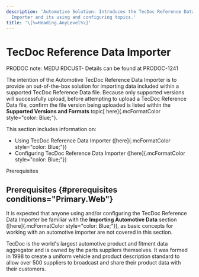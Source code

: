 ```yaml
---
description: 'Automotive Solution: Introduces the TecDoc Reference Data
  Importer and its using and configuring topics.'
title: '\[%=Heading.AnyLevel%\]'
---
```


TecDoc Reference Data Importer
==============================

PRODOC note: MEDU RDCUST- Details can be found at PRODOC-1241

The intention of the Automotive TecDoc Reference Data Importer is to
provide an out-of-the-box solution for importing data included within a
supported TecDoc Reference Data file. Because only supported versions
will successfully upload, before attempting to upload a TecDoc Reference
Data file, confirm the file version being uploaded is listed within the
**Supported Versions and Formats** topic[ here]{.mcFormatColor
style="color: Blue;"}.

This section includes information on:

-   Using TecDoc Reference Data Importer ([here]{.mcFormatColor
    style="color: Blue;"})
-   Configuring TecDoc Reference Data Importer ([here]{.mcFormatColor
    style="color: Blue;"})

Prerequisites

Prerequisites {#prerequisites conditions="Primary.Web"}
-------------

It is expected that anyone using and/or configuring the TecDoc Reference
Data Importer be familiar with the **Importing Automotive Data** section
([here]{.mcFormatColor style="color: Blue;"}), as basic concepts for
working with an automotive importer are not covered in this section.

TecDoc is the world's largest automotive product and fitment data
aggregator and is owned by the parts suppliers themselves. It was formed
in 1998 to create a uniform vehicle and product description standard to
allow over 500 suppliers to broadcast and share their product data with
their customers.
